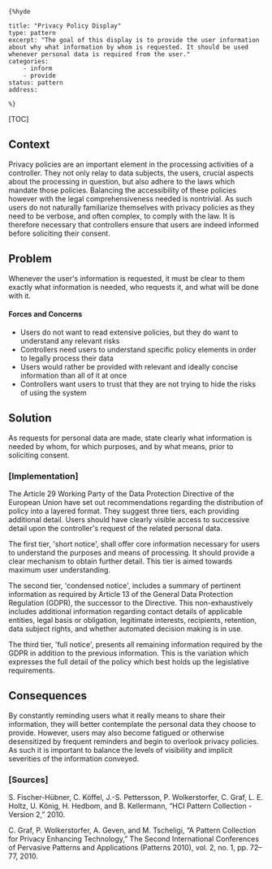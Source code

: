    {%hyde

    title: "Privacy Policy Display"
    type: pattern
    excerpt: "The goal of this display is to provide the user information about why what information by whom is requested. It should be used whenever personal data is required from the user."
    categories:
        - inform
        - provide
    status: pattern
    address:

    %}

[TOC]

<!--### [Also Known As]-->
<!-- All other names the pattern is known by.-->



## Context
<!-- The situations in which the pattern may apply.-->
<!-- Aspects which constrain the solution, but are not modified by it. They affect the impact of different forces.-->

Privacy policies are an important element in the processing activities of a controller. They not only relay to data subjects, the users, crucial aspects about the processing in question, but also adhere to the laws which mandate those policies. Balancing the accessibility of these policies however with the legal comprehensiveness needed is nontrivial. As such users do not naturally familiarize themselves with privacy policies as they need to be verbose, and often complex, to comply with the law. It is therefore necessary that controllers ensure that users are indeed informed before soliciting their consent.

## Problem
<!-- The problem a pattern addresses, including a list of forces describing why a problem might be difficult to solve.-->

Whenever the user's information is requested, it must be clear to them exactly what information is needed, who requests it, and what will be done with it.

#### Forces and Concerns
<!-- Implications in this problem which affect the appropriateness of a solution, and are affected by this pattern.-->
<!-- Forces should be highly visible for easy reference, where less obvious a dedicated section is recommended.-->
- Users do not want to read extensive policies, but they do want to understand any relevant risks
- Controllers need users to understand specific policy elements in order to legally process their data
- Users would rather be provided with relevant and ideally concise information than all of it at once
- Controllers want users to trust that they are not trying to hide the risks of using the system

## Solution
<!-- A concise description of how the pattern addresses the problem.-->

As requests for personal data are made, state clearly what information is needed by whom, for which purposes, and by what means, prior to soliciting consent.

<!--### [Structure]-->
<!--A detailed specification of the structural aspects of the pattern. A class diagram if applicable.-->



### [Implementation]
<!--Guidelines for implementing the pattern; code fragments; suggested PETS; policy fragments.-->

The Article 29 Working Party of the Data Protection Directive of the European Union have set out recommendations regarding the distribution of policy into a layered format. They suggest three tiers, each providing additional detail. Users should have clearly visible access to successive detail upon the controller's request of the related personal data.

The first tier, 'short notice', shall offer core information necessary for users to understand the purposes and means of processing. It should provide a clear mechanism to obtain further detail. This tier is aimed towards maximum user understanding.

The second tier, 'condensed notice', includes a summary of pertinent information as required by Article 13 of the General Data Protection Regulation (GDPR), the successor to the Directive. This non-exhaustively includes additional information regarding contact details of applicable entities, legal basis or obligation, legitimate interests, recipients, retention, data subject rights, and whether automated decision making is in use.

The third tier, 'full notice', presents all remaining information required by the GDPR in addition to the previous information. This is the variation which expresses the full detail of the policy which best holds up the legislative requirements.

## Consequences
<!--The advantages (benefits) and disadvantages (liabilities) of applying the pattern.-->

By constantly reminding users what it really means to share their information, they will better contemplate the personal data they choose to provide. However, users may also become fatigued or otherwise desensitized by frequent reminders and begin to overlook privacy policies. As such it is important to balance the levels of visibility and implicit severities of the information conveyed.

<!--### [Constraints]-->
<!-- limitations as a consequence of applying the pattern.-->



<!--## Examples-->
<!--Motivational example to see how the pattern is applied.-->



<!--### [Known Uses]-->
<!-- Pointers to various applications of the pattern.-->



<!--## See Also-->
<!-- Any pointers to relevant information, not contained in the subfields below.-->



<!--### [Related Patterns]-->
<!-- Supporting and conflicting patterns-->
<!-- These relationships are still under review -->
### [Sources]
<!-- References to the original source of the pattern.-->

S. Fischer-Hübner, C. Köffel, J.-S. Pettersson, P. Wolkerstorfer, C. Graf, L. E. Holtz, U. König, H. Hedbom, and B. Kellermann, “HCI Pattern Collection - Version 2,” 2010.

C. Graf, P. Wolkerstorfer, A. Geven, and M. Tscheligi, “A Pattern Collection for Privacy Enhancing Technology,” The Second International Conferences of Pervasive Patterns and Applications (Patterns 2010), vol. 2, no. 1, pp. 72–77, 2010.

<!--## General Comments-->
<!-- Separate discussion on the pattern.-->



<!--## Tags-->
<!-- User definable descriptors for additional correlation.-->





